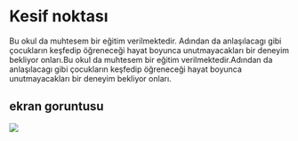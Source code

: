 <h1>Kesif noktası </h1>

Bu okul da muhtesem bir eğitim verilmektedir.  Adından da anlaşılacagı gibi çocukların keşfedip öğreneceği hayat boyunca unutmayacakları bir deneyim bekliyor onları.Bu okul da muhtesem bir eğitim verilmektedir.Adından da anlaşılacagı gibi çocukların keşfedip öğreneceği hayat boyunca unutmayacakları bir deneyim bekliyor onları.


<h2>ekran goruntusu</h2>

![](Screenkesif.gif)